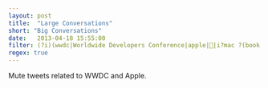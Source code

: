 ```yaml
---
layout: post
title:  "Large Conversations"
short: "Big Conversations"
date:   2013-04-18 15:55:00
filter: (?i)(wwdc|Worldwide Developers Conference|apple||i?mac ?(book|mini|pro)?|iphone|ipad|ipod|icloud|imessage|face ?time|mobile ?me|iwork|ilife|ibeacons?|ibooks?|itunes|App Store|ios|os ?x|yosemite|mavericks|steve jobs|jony ive|tim cook|dr.? dre|beats)
regex: true
---
```


Mute tweets related to WWDC and Apple.
